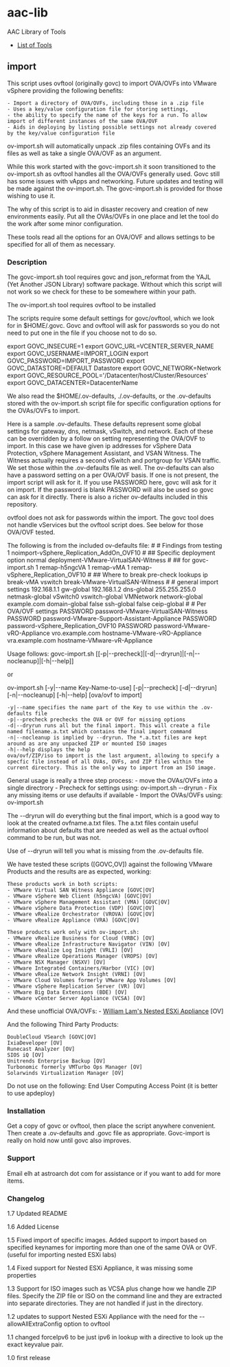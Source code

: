 # aac-lib
AAC Library of Tools

- <a href=https://github.com/Texiwill/aac-lib/tree/master/>List of Tools</a>

## import
This script uses ovftool (originally govc) to import OVA/OVFs into VMware
vSphere providing the following benefits:

	- Import a directory of OVA/OVFs, including those in a .zip file
	- Uses a key/value configuration file for storing settings, 
	- the ability to specify the name of the keys for a run. To allow import of different instances of the same OVA/OVF
	- Aids in deploying by listing possible settings not already covered by the key/value configuration file

ov-import.sh will automatically unpack .zip files containing OVFs and its files as well as take a single OVA/OVF as an argument.

While this work started with the govc-import.sh it soon transitioned to
the ov-import.sh as ovftool handles all the OVA/OVFs generally used. Govc
still has some issues with vApps and networking. Future updates and
testing will be made against the ov-import.sh. The govc-import.sh is
provided for those wishing to use it.

The why of this script is to aid in disaster recovery and creation of
new environments easily. Put all the OVAs/OVFs in one place and let the
tool do the work after some minor configuration. 

These tools read all the options for an OVA/OVF and allows settings to
be specified for all of them as necessary.

### Description
The govc-import.sh tool requires govc and json_reformat from the YAJL
(Yet Another JSON Library) software package. Without which this script
will not work so we check for these to be somewhere within your path.

The ov-import.sh tool requires ovftool to be installed

The scripts require some default settings for govc/ovftool, which we
look for in $HOME/.govc. Govc and ovftool will ask for passwords so you
do not need to put one in the file if you choose not to do so.

export GOVC_INSECURE=1
export GOVC_URL=VCENTER_SERVER_NAME
export GOVC_USERNAME=IMPORT_LOGIN
export GOVC_PASSWORD=IMPORT_PASSWORD
export GOVC_DATASTORE=DEFAULT Datastore
export GOVC_NETWORK=Network
export GOVC_RESOURCE_POOL='/Datacenter/host/Cluster/Resources'
export GOVC_DATACENTER=DatacenterName

We also read the $HOME/.ov-defaults, ./.ov-defaults, or the
.ov-defaults stored with the ov-import.sh script file for specific
configuration options for the OVAs/OVFs to import.

Here is a sample .ov-defaults. These defaults represent some
global settings for gateway, dns, netmask, vSwitch, and network. Each of
these can be overridden by a follow on setting representing the OVA/OVF
to import. In this case we have given ip addresses for vSphere Data
Protection, vSphere Management Assistant, and VSAN Witness. The Witness
actually requires a second vSwitch and portgroup for VSAN traffic. We set
those within the .ov-defaults file as well. The ov-defaults can also
have a password setting on a per OVA/OVF basis. If one is not present,
the import script will ask for it. If you use PASSWORD here, govc will
ask for it on import. If the password is blank PASSWORD will also be
used so govc can ask for it directly. There is also a richer ov-defaults
included in this repository.

ovtfool does not ask for passwords within the import. The govc tool does
not handle vServices but the ovftool script does. See below for those
OVA/OVF tested.

The following is from the included ov-defaults file:
	#
	# Findings from testing
	1 noimport-vSphere_Replication_AddOn_OVF10
	#
	## Specific deployment option
	normal deployment-VMware-VirtualSAN-Witness
	#
	## for govc-import.sh
	1 remap-h5ngcVA
	1 remap-vMA
	1 remap-vSphere_Replication_OVF10
	#
	## Where to break pre-check lookups
	ip break-vMA
	vswitch break-VMware-VirtualSAN-Witness
	#
	# general import settings
	192.168.1.1 gw-global
	192.168.1.2 dns-global
	255.255.255.0 netmask-global
	vSwitch0 vswitch-global
	VMNetwork network-global
	example.com domain-global
	false ssh-global
	false ceip-global
	#
	# Per OVA/OVF settings
	PASSWORD password-VMware-VirtualSAN-Witness
	PASSWORD password-VMware-Support-Assistant-Appliance
	PASSWORD password-vSphere_Replication_OVF10
	PASSWORD password-VMware-vRO-Appliance
	vro.example.com hostname-VMware-vRO-Appliance
	vra.example.com hostname-VMware-vR-Appliance

Usage follows:
govc-import.sh [[-p|--precheck]|[-d|--dryrun]|[-n|--nocleanup]|[-h|--help]]

or

ov-import.sh [-y|--name Key-Name-to-use] [-p|--precheck] [-d|--dryrun] [-n|--nocleanup] [-h|--help] [ova/ovf to import]

	-y|--name specifies the name part of the Key to use within the .ov-defaults file
	-p|--precheck prechecks the OVA or OVF for missing options
	-d|--dryrun runs all but the final import. This will create a file named filename.a.txt which contains the final import command
	-n|--nocleanup is implied by --dryrun. The *.a.txt files are kept around as are any unpacked ZIP or mounted ISO images
	-h|--help displays the help
	ova/ovf/ZIP/iso to import is the last argument, allowing to specify a specfic file instead of all OVAs, OVFs, and ZIP files within the current directory. This is the only way to import from an ISO image.

General usage is really a three step process:
	- move the OVAs/OVFs into a single directrory
	- Precheck for settings using: ov-import.sh --dryrun
	- Fix any missing items or use defaults if available
	- Import the OVAs/OVFs using: ov-import.sh


The --dryrun will do everything but the final import, which is
a good way to look at the created ovfname.a.txt files. The a.txt files
contain useful information about defaults that are needed as well as
the actual ovftool command to be run, but was not.

Use of --dryrun will tell you what is missing from the .ov-defaults file.

We have tested these scripts ([GOVC,OV]) against the following VMware
Products and the results are as expected, working:

	These products work in both scripts:
	- VMware Virtual SAN Witness Appliance [GOVC|OV]
	- VMware vSphere Web Client (h5ngcVA) [GOVC|OV]
	- VMware vSphere Management Assistant (VMA) [GOVC|OV]
	- VMware vSphere Data Protection (VDP) [GOVC|OV]
	- VMware vRealize Orchestrator (VROVA) [GOVC|OV]
	- VMware vRealize Appliance (VRA) [GOVC|OV]

	These products work only with ov-import.sh:
	- VMware vRealize Business for Cloud (VRBC) [OV]
	- VMware vRealize Infrastructure Navigator (VIN) [OV]
	- VMware vRealize Log Insight (VRLI) [OV]
	- VMware vRealize Operations Manager (VROPS) [OV]
	- VMware NSX Manager (NSXV) [OV]
	- VMware Integrated Containers/Harbor (VIC) [OV]
	- VMware vRealize Network Insight (VRNI) [OV]
	- VMware Cloud Volumes formerly VMware App Volumes [OV]
	- VMware vSphere Replication Server (VR) [OV]
	- VMware Big Data Extensions (BDE) [OV]
	- VMware vCenter Server Appliance (VCSA) [OV]

And these unofficial OVA/OVFs:
	- <a href="http://www.virtuallyghetto.com/2016/11/esxi-6-5-virtual-appliance-is-now-available.html">William Lam's Nested ESXi Appliance</a> [OV]

And the following Third Party Products:

	DoubleCloud VSearch [GOVC|OV]
	IxiaDeveloper [OV]
	Runecast Analyzer [OV]
	SIOS iQ [OV]
	Unitrends Enterprise Backup [OV]
	Turbonomic formerly VMTurbo Ops Manager [OV]
	Solarwinds Virtualization Manager [OV]

Do not use on the following:
	End User Computing Access Point (it is better to use apdeploy)

### Installation
Get a copy of govc or ovftool, then place the script anywhere
convenient. Then create a .ov-defaults and .govc file as appropriate.
Govc-import is really on hold now until govc also improves.

### Support
Email elh at astroarch dot com for assistance or if you want to add
for more items.

### Changelog
1.7 Updated README

1.6 Added License

1.5 Fixed import of specific images. Added support to import based on specified keynames for importing more than one of the same OVA or OVF. (useful for importing nested ESXi labs)

1.4 Fixed support for Nested ESXi Appliance, it was missing some properties

1.3 Support for ISO images such as VCSA plus change how we handle ZIP files. Specify the ZIP file or ISO on the command line and they are extracted into separate directories. They are not handled if just in the directory.

1.2 updates to support Nested ESXi Appliance with the need for the --allowAllExtraConfig option to ovftool

1.1 changed forceIpv6 to be just ipv6 in lookup with a directive to look up the exact keyvalue pair. 

1.0 first release
